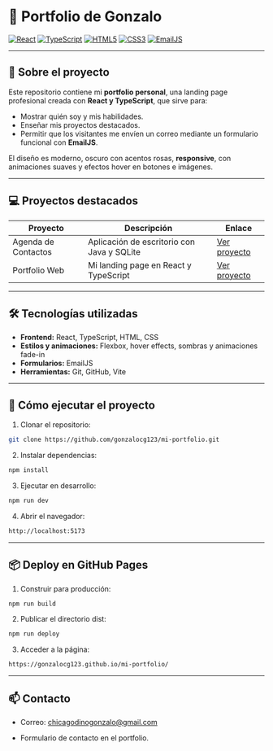 # 🌟 Portfolio de Gonzalo

[![React](https://img.shields.io/badge/React-61DAFB?style=for-the-badge&logo=react&logoColor=white)](https://reactjs.org/)
[![TypeScript](https://img.shields.io/badge/TypeScript-3178C6?style=for-the-badge&logo=typescript&logoColor=white)](https://www.typescriptlang.org/)
[![HTML5](https://img.shields.io/badge/HTML5-E34F26?style=for-the-badge&logo=html5&logoColor=white)](https://developer.mozilla.org/es/docs/Web/HTML)
[![CSS3](https://img.shields.io/badge/CSS3-1572B6?style=for-the-badge&logo=css3&logoColor=white)](https://developer.mozilla.org/es/docs/Web/CSS)
[![EmailJS](https://img.shields.io/badge/EmailJS-FF69B4?style=for-the-badge)](https://www.emailjs.com/)

---

## 🔹 Sobre el proyecto

Este repositorio contiene mi **portfolio personal**, una landing page profesional creada con **React y TypeScript**, que sirve para:

- Mostrar quién soy y mis habilidades.  
- Enseñar mis proyectos destacados.  
- Permitir que los visitantes me envíen un correo mediante un formulario funcional con **EmailJS**.  

El diseño es moderno, oscuro con acentos rosas, **responsive**, con animaciones suaves y efectos hover en botones e imágenes.

---

## 💻 Proyectos destacados

| Proyecto | Descripción | Enlace |
|----------|------------|--------|
| Agenda de Contactos | Aplicación de escritorio con Java y SQLite | [Ver proyecto](https://github.com/gonzalocg123/AgendaContactos) |
| Portfolio Web | Mi landing page en React y TypeScript | [Ver proyecto](https://gonzalocg123.github.io/mi-portfolio/) |


---

## 🛠 Tecnologías utilizadas

- **Frontend:** React, TypeScript, HTML, CSS  
- **Estilos y animaciones:** Flexbox, hover effects, sombras y animaciones fade-in  
- **Formularios:** EmailJS  
- **Herramientas:** Git, GitHub, Vite  

---

## 🚀 Cómo ejecutar el proyecto

1. Clonar el repositorio:
```bash
git clone https://github.com/gonzalocg123/mi-portfolio.git
```
2. Instalar dependencias:
```bash
npm install
```
3. Ejecutar en desarrollo:
```bash
npm run dev
```
4. Abrir el navegador:
```bash
http://localhost:5173
```

---

## 📦 Deploy en GitHub Pages

1. Construir para producción:
```bash
npm run build
```
2. Publicar el directorio dist:
```bash
npm run deploy
```
3. Acceder a la página:
```bash
https://gonzalocg123.github.io/mi-portfolio/
```

---

## 📫 Contacto

- Correo: chicagodinogonzalo@gmail.com

- Formulario de contacto en el portfolio.
